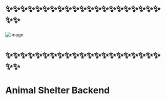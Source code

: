 # ✨✨✨✨✨✨✨✨✨✨✨✨✨✨✨✨✨✨✨✨✨✨✨
![image](https://github.com/B4LiN7/animal-shelter-backend/assets/145648111/d5b89595-ea94-4f8b-bd8d-658d84770895)
# ✨✨✨✨✨✨✨✨✨✨✨✨✨✨✨✨✨✨✨✨✨✨✨

# Animal Shelter Backend
